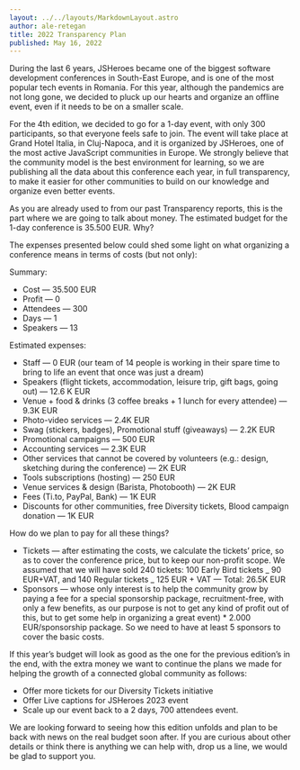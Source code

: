 ```yaml
---
layout: ../../layouts/MarkdownLayout.astro
author: ale-retegan
title: 2022 Transparency Plan
published: May 16, 2022
---
```


During the last 6 years, JSHeroes became one of the biggest software development conferences in South-East Europe, and is one of the most popular tech events in Romania. For this year, although the pandemics are not long gone, we decided to pluck up our hearts and organize an offline event, even if it needs to be on a smaller scale.

For the 4th edition, we decided to go for a 1-day event, with only 300 participants, so that everyone feels safe to join. The event will take place at Grand Hotel Italia, in Cluj-Napoca, and it is organized by JSHeroes, one of the most active JavaScript communities in Europe. We strongly believe that the community model is the best environment for learning, so we are publishing all the data about this conference each year, in full transparency, to make it easier for other communities to build on our knowledge and organize even better events.

As you are already used to from our past Transparency reports, this is the part where we are going to talk about money. The estimated budget for the 1-day conference is 35.500 EUR. Why?

The expenses presented below could shed some light on what organizing a conference means in terms of costs (but not only):

Summary:

- Cost — 35.500 EUR
- Profit — 0
- Attendees — 300
- Days — 1
- Speakers — 13

Estimated expenses:

- Staff — 0 EUR (our team of 14 people is working in their spare time to bring to life an event that once was just a dream)
- Speakers (flight tickets, accommodation, leisure trip, gift bags, going out) — 12.6 K EUR
- Venue + food & drinks (3 coffee breaks + 1 lunch for every attendee) — 9.3K EUR
- Photo-video services — 2.4K EUR
- Swag (stickers, badges), Promotional stuff (giveaways) — 2.2K EUR
- Promotional campaigns — 500 EUR
- Accounting services — 2.3K EUR
- Other services that cannot be covered by volunteers (e.g.: design, sketching during the conference) — 2K EUR
- Tools subscriptions (hosting) — 250 EUR
- Venue services & design (Barista, Photobooth) — 2K EUR
- Fees (Ti.to, PayPal, Bank) — 1K EUR
- Discounts for other communities, free Diversity tickets, Blood campaign donation — 1K EUR

How do we plan to pay for all these things?

- Tickets — after estimating the costs, we calculate the tickets’ price, so as to cover the conference price, but to keep our non-profit scope. We assumed that we will have sold 240 tickets: 100 Early Bird tickets _ 90 EUR+VAT, and 140 Regular tickets _ 125 EUR + VAT — Total: 26.5K EUR
- Sponsors — whose only interest is to help the community grow by paying a fee for a special sponsorship package, recruitment-free, with only a few benefits, as our purpose is not to get any kind of profit out of this, but to get some help in organizing a great event) \* 2.000 EUR/sponsorship package. So we need to have at least 5 sponsors to cover the basic costs.

If this year’s budget will look as good as the one for the previous edition’s in the end, with the extra money we want to continue the plans we made for helping the growth of a connected global community as follows:

- Offer more tickets for our Diversity Tickets initiative
- Offer Live captions for JSHeroes 2023 event
- Scale up our event back to a 2 days, 700 attendees event.

We are looking forward to seeing how this edition unfolds and plan to be back with news on the real budget soon after. If you are curious about other details or think there is anything we can help with, drop us a line, we would be glad to support you.
